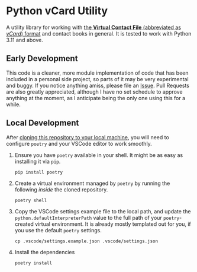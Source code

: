 # Python vCard Utility

A utility library for working with [the **Virtual Contact File** (abbreviated as _vCard_) format](https://en.wikipedia.org/wiki/VCard) and contact books in general. It is tested to work with Python 3.11 and above.

## Early Development

This code is a cleaner, more module implementation of code that has been included in a personal side project, so parts of it may be very experimental and buggy. If you notice anything amiss, please file an [Issue](../../issues). Pull Requests are also greatly appreciated, although I have no set schedule to approve anything at the moment, as I anticipate being the only one using this for a while. 

## Local Development

After [cloning this repository to your local machine](https://docs.github.com/en/repositories/creating-and-managing-repositories/cloning-a-repository#cloning-a-repository), you will need to configure `poetry` and your VSCode editor to work smoothly.

1. Ensure you have `poetry` available in your shell. It might be as easy as installing it via `pip`.
   ```console
   pip install poetry
   ```
2. Create a virtual environment managed by `poetry` by running the following _inside_ the cloned repository.
   ```console
   poetry shell
   ```
3. Copy the VSCode settings example file to the local path, and update the `python.defaultInterpreterPath` value to the full path of your `poetry`-created virtual environment. It is already mostly templated out for you, if you use the default `poetry` settings.
   ```console
   cp .vscode/settings.example.json .vscode/settings.json
   ```
4. Install the dependencies
   ```console
   poetry install
   ```
